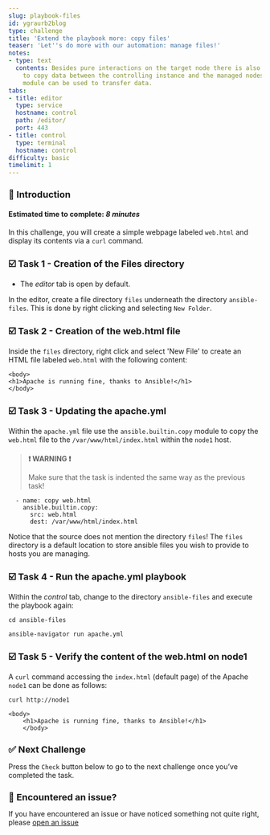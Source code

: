 ```yaml
---
slug: playbook-files
id: ygraurb2blog
type: challenge
title: 'Extend the playbook more: copy files'
teaser: 'Let''s do more with our automation: manage files!'
notes:
- type: text
  contents: Besides pure interactions on the target node there is also the possibility
    to copy data between the controlling instance and the managed nodes. The copy
    module can be used to transfer data.
tabs:
- title: editor
  type: service
  hostname: control
  path: /editor/
  port: 443
- title: control
  type: terminal
  hostname: control
difficulty: basic
timelimit: 1
---
```

👋 Introduction
===
#### Estimated time to complete: *8 minutes*<p>
In this challenge, you will create a simple webpage labeled `web.html` and display its contents via a `curl` command.

☑️ Task 1 - Creation of the Files directory
===
* The *editor* tab is open by default.

In the editor, create a file directory `files` underneath the directory `ansible-files`. This is done by right clicking and selecting `New Folder`.


☑️ Task 2 - Creation of the web.html file
===

Inside the `files` directory, right click and select 'New File' to create an HTML file labeled `web.html` with the following content:

```
<body>
<h1>Apache is running fine, thanks to Ansible!</h1>
</body>
```

☑️ Task 3 - Updating the apache.yml
===

Within the `apache.yml` file use the `ansible.builtin.copy` module to copy the `web.html` file to the `/var/www/html/index.html` within the `node1` host.

>### **❗️ WARNING ❗️**
>Make sure that the task is indented the same way as the previous task!


```
  - name: copy web.html
    ansible.builtin.copy:
      src: web.html
      dest: /var/www/html/index.html
```

Notice that the source does not mention the directory `files`! The `files` directory is a default location to store ansible files you wish to provide to hosts you are managing.


☑️ Task 4 - Run the apache.yml playbook
===

Within the *control* tab, change to the directory `ansible-files` and execute the playbook again:

```
cd ansible-files
```
```
ansible-navigator run apache.yml
```

☑️ Task 5 - Verify the content of the web.html on node1
===

A `curl` command accessing the `index.html` (default page) of the Apache `node1` can be done as follows:

```
curl http://node1
```

```
<body>
    <h1>Apache is running fine, thanks to Ansible!</h1>
    </body>
```

✅ Next Challenge
===
Press the `Check` button below to go to the next challenge once you’ve completed the task.

🐛 Encountered an issue?
====

If you have encountered an issue or have noticed something not quite right, please [open an issue](https://github.com/ansible/instruqt/issues/new?labels=writing-first-playbook&title=Issue+with+Writing+First+Playbook+slug+ID:+playbook-files&assignees=rlopez133)

<style type="text/css" rel="stylesheet">
  .lightbox {
    display: none;
    position: fixed;
    justify-content: center;
    align-items: center;
    z-index: 999;
    top: 0;
    left: 0;
    right: 0;
    bottom: 0;
    padding: 1rem;
    background: rgba(0, 0, 0, 0.8);
    margin-left: auto;
    margin-right: auto;
    margin-top: auto;
    margin-bottom: auto;
  }
  .lightbox:target {
    display: flex;
  }
  .lightbox img {
    /* max-height: 100% */
    max-width: 60%;
    max-height: 60%;
  }
  img {
    display: block;
    margin-left: auto;
    margin-right: auto;
    width: 100%;
  }
  h1 {
    font-size: 18px;
  }
    h2 {
    font-size: 16px;
    font-weight: 600
  }
    h3 {
    font-size: 14px;
    font-weight: 600
  }
  p span {
    font-size: 14px;
  }
  ul li span {
    font-size: 14px
  }
</style>